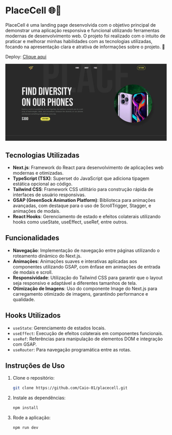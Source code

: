 # PlaceCell 🌐📱

PlaceCell é uma landing page desenvolvida com o objetivo principal de demonstrar uma aplicação responsiva e funcional utilizando ferramentas modernas de desenvolvimento web. O projeto foi realizado com o intuito de praticar e melhorar minhas habilidades com as tecnologias utilizadas, focando na apresentação clara e atrativa de informações sobre o projeto. 🚀

Deploy: [Clique aqui](https://placecell.vercel.app/)

![Imagem Home](./src/assets/images/img-home.png)

## Tecnologias Utilizadas 

- **Next.js**: Framework do React para desenvolvimento de aplicações web modernas e otimizadas.
- **TypeScript (TSX)**: Superset do JavaScript que adiciona tipagem estática opcional ao código.
- **Tailwind CSS**: Framework CSS utilitário para construção rápida de interfaces de usuário responsivas.
- **GSAP (GreenSock Animation Platform)**: Biblioteca para animações avançadas, com destaque para o uso de ScrollTrigger, Stagger, e animações de modais. 
- **React Hooks**: Gerenciamento de estado e efeitos colaterais utilizando hooks como useState, useEffect, useRef, entre outros.

## Funcionalidades

- **Navegação**: Implementação de navegação entre páginas utilizando o roteamento dinâmico do Next.js. 
- **Animações**: Animações suaves e interativas aplicadas aos componentes utilizando GSAP, com ênfase em animações de entrada de modais e scroll. 
- **Responsividade**: Utilização do Tailwind CSS para garantir que o layout seja responsivo e adaptável a diferentes tamanhos de tela. 
- **Otimização de Imagens**: Uso do componente Image do Next.js para carregamento otimizado de imagens, garantindo performance e qualidade. 

## Hooks Utilizados

- `useState`: Gerenciamento de estados locais.
- `useEffect`: Execução de efeitos colaterais em componentes funcionais. 
- `useRef`: Referências para manipulação de elementos DOM e integração com GSAP. 
- `useRouter`: Para navegação programática entre as rotas. 

## Instruções de Uso

1. Clone o repositório:

    ```bash
    git clone https://github.com/Caio-01/placecell.git
    ```

2. Instale as dependências:

    ```bash
    npm install
    ```

3. Rode a aplicação:

    ```bash
    npm run dev
    ```
